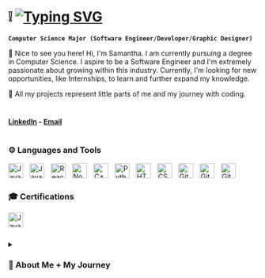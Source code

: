 # ❕ [![Typing SVG](https://readme-typing-svg.demolab.com?font=Fira+Code&size=25&pause=1000&color=000000&width=435&lines=Samantha+Morales)](https://git.io/typing-svg)

**`Computer Science Major (Software Engineer/Developer/Graphic Designer)`**

💌 Nice to see you here! Hi, I'm Samantha. I am currently pursuing a degree in Computer Science. I aspire to be a Software Engineer and I'm extremely passionate about growing within this industry. Currently, I'm looking for new opportunities, like Internships, to learn and further expand my knowledge.

🤍 All my projects represent little parts of me and my journey with coding.

#

#### [LinkedIn](www.linkedin.com/in/samanthaamoralesss) - [Email](mailto:samanthaamoralesss@gmail.com)

#

### ⚙️ Languages and Tools

<img align="left" alt="Java" width="30px" style="padding-right:10px;" src="https://cdn.jsdelivr.net/gh/devicons/devicon/icons/java/java-original.svg"/>
<img align="left" alt="JavaScript" width="30px" style="padding-right:10px;" src="https://cdn.jsdelivr.net/gh/devicons/devicon/icons/javascript/javascript-plain.svg" />
<img align="left" alt="React" width="30px" style="padding-right:10px;" src="https://cdn.jsdelivr.net/gh/devicons/devicon/icons/react/react-original.svg" />
<img align="left" alt="NodeJS" width="30px" style="padding-right:10px;" src="https://cdn.jsdelivr.net/gh/devicons/devicon/icons/nodejs/nodejs-original.svg" />
<img align="left" alt="C++" width="30px" style="padding-right:10px;" src="https://cdn.jsdelivr.net/gh/devicons/devicon/icons/cplusplus/cplusplus-line.svg" />
<img align="left" alt="Python" width="30px" style="padding-right:10px;" src="https://cdn.jsdelivr.net/gh/devicons/devicon/icons/python/python-plain.svg" />
<img align="left" alt="HTML" width="30px" style="padding-right:10px;" src="https://cdn.jsdelivr.net/gh/devicons/devicon/icons/html5/html5-plain.svg" />
<img align="left" alt="CSS" width="30px" style="padding-right:10px;" src="https://cdn.jsdelivr.net/gh/devicons/devicon/icons/css3/css3-plain.svg" />
<img align="left" alt="GitHub" width="30px" style="padding-right:10px;" src="https://cdn.jsdelivr.net/gh/devicons/devicon/icons/github/github-original.svg" />
<img align="left" alt="Git" width="30px" style="padding-right:10px;" src="https://cdn.jsdelivr.net/gh/devicons/devicon/icons/git/git-original.svg" />
<img align="left" alt="Git" width="30px" style="padding-right:10px;" src="https://cdn.jsdelivr.net/gh/devicons/devicon@latest/icons/canva/canva-original.svg" />
<br />

#

### 🎓 Certifications

<img align="left" alt="Java" width="30px" style="padding-right:10px;" src="https://cdn.jsdelivr.net/gh/devicons/devicon@latest/icons/dreamweaver/dreamweaver-plain.svg" />
<br />

#

<details>
<summary><h3>💭 About Me + My Journey</h3></summary>
Where do I start... I'm absolutely obsessed with all things tech. My passion for technology grew in middle school; I still have vivid memories of launching steam and being fully immersed in the games I played. To say the least, it sparked my curiousity for this industry. I am college student... with a lot of self teaching on my belt. Nonetheless, it has been such a rewarding journey. I strive to learn more every day, and I love seeing how much I’ve grown. Whether it’s coding, graphic design, learning about softwares, or 3D modeling, I just have to learn it all. Currently, I do 3D modeling for contractors and dabble in interior design. As well as, code and create new projects. I constantly push myself to pick up new skills. There are so many things I'd like to accomplish. From things like... making logos, building an app, and or being apart of a development team. Overall, I want to be able to create amazing things that make an impact. My journey is just getting started.
